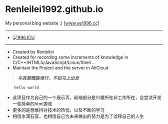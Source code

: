 # Renleilei1992.github.io
My personal blog website :)  [www.ye1996.cc]

----
- [![996.ICU](https://img.shields.io/badge/link-996.icu-red.svg)](https://996.icu)
----

- Created by Renleilei
- Created for recording some increments of knowledge in C/C++/HTML5/JavaScript/Linux/Shell ...
- Maintain the Project and the server in AliCloud

> ***与其感慨路难行，不如马上出发***

```
    hello world
```


- 此项目作为自己的一个展示页，前端部分是兴趣所在非工作所在，会尝试开发一些简单的html游戏
- 更多的是想维持对技术的热忱，以及不断的学习
- 相信水滴石穿，也相信自己为未来做出的努力是为了诠释自己的人生











































